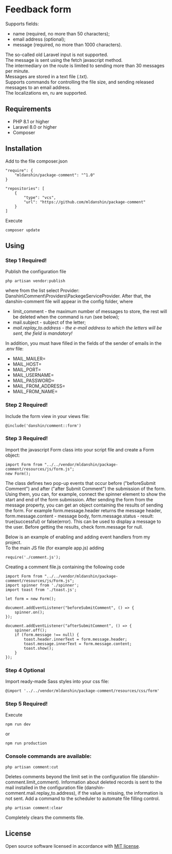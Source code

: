 # Feedback form 
Supports fields:
- name (required, no more than 50 characters);
- email address (optional);
- message (required, no more than 1000 characters).

The so-called old Laravel input is not supported.  
The message is sent using the fetch javascript method.  
The intermediary on the route is limited to sending more than 30 messages per minute.  
Messages are stored in a text file (.txt).  
Supports commands for controlling the file size, and sending released messages to an email address.  
The localizations en, ru are supported.  

## Requirements
- PHP 8.1 or higher
- Laravel 8.0  or higher
- Composer

## Installation
Add to the file composer.json  

    "require": {
        "mldanshin/package-comment": "^1.0"
    }

    "repositories": [
        {
            "type": "vcs",
            "url": "https://github.com/mldanshin/package-comment"
        }
    ]

Execute

    composer update

## Using
### Step 1 **Required!**
Publish the configuration file

    php artisan vendor:publish

where from the list select Provider: Danshin\Comment\Providers\PackegeServiceProvider. After that, the danshin-comment file will appear in the config folder, where

- limit_comment - the maximum number of messages to store, the rest will be deleted when the command is run (see below);
- mail.subject - subject of the letter;
- *mail.replay_to.address - the e-mail address to which the letters will be sent, the field is mandatory!*

In addition, you must have filled in the fields of the sender of emails in the .env file:
- MAIL_MAILER=
- MAIL_HOST=
- MAIL_PORT=
- MAIL_USERNAME=
- MAIL_PASSWORD=
- MAIL_FROM_ADDRESS=
- MAIL_FROM_NAME=

### Step 2 **Required!**
Include the form view in your views file:

    @include('danshin/comment::form')

### Step 3 **Required!**
Import the javascript Form class into your script file and create a Form object:

    import Form from "../../vendor/mldanshin/package-comment/resources/js/form.js";
    new Form();

The class defines two pop-up events that occur before ("beforeSubmit Comment") and after ("after Submit Comment") the submission of the form. Using them, you can, for example, connect the spinner element to show the start and end of the form submission. After sending the form from the message property, you can get an object containing the results of sending the form. For example
form.message.header returns the message header, form.message.content - message body, form.message.status - result: true(successful) or false(error). This can be used to display a message to the user. Before getting the results, check form.message for null.  

Below is an example of enabling and adding event handlers from my project.  
To the main JS file (for example app.js) adding

    require('./comment.js');

Creating a comment file.js containing the following code

    import Form from "../../vendor/mldanshin/package-comment/resources/js/Form.js";
    import spinner from './spinner';
    import toast from './toast.js';

    let form = new Form();

    document.addEventListener("beforeSubmitComment", () => {
        spinner.on();
    });

    document.addEventListener("afterSubmitComment", () => {
        spinner.off();
        if (form.message !== null) {
            toast.header.innerText = form.message.header;
            toast.message.innerText = form.message.content;
            toast.show();
        }
    });

### Step 4 **Optional**
Import ready-made Sass styles into your css file:

    @import '../../vendor/mldanshin/package-comment/resources/css/form'

### Step 5 **Required!**
Execute

    npm run dev
or

    npm run production

### Console commands are available:

    php artisan comment:cut
    
Deletes comments beyond the limit set in the configuration file (danshin-comment.limit_comment). Information about deleted records is sent to the mail installed in the configuration file (danshin-comment.mail.replay_to.address), if the value is missing, the information is not sent. Add a command to the scheduler to automate file filling control.

    php artisan comment:clear
    
Completely clears the comments file.

## License

Open source software licensed in accordance with [MIT license](https://opensource.org/licenses/MIT).